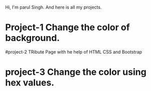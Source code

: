 Hi, I'm parul Singh.
And here is all my projects.

# Project-1  Change the color of background.
#project-2 TRibute Page with he help of HTML CSS and Bootstrap
# project-3 Change the color using hex values.
